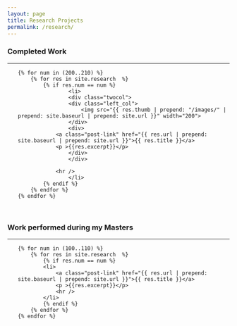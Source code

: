 ```yaml
---
layout: page
title: Research Projects
permalink: /research/
---
```

<h3>Completed Work </h3>
<hr />
<ul class="posts">

    {% for num in (200..210) %}
    	{% for res in site.research  %}
    		{% if res.num == num %}
                    <li>
                    <div class="twocol">
                    <div class="left_col">
                        <img src="{{ res.thumb | prepend: "/images/" | prepend: site.baseurl | prepend: site.url }}" width="200">
                    </div>
                    <div>
        		<a class="post-link" href="{{ res.url | prepend: site.baseurl | prepend: site.url }}">{{ res.title }}</a>
        		<p >{{res.excerpt}}</p>
                    </div>
                    </div>
       	            
        	    <hr />
                    </li>
      		{% endif %}
    	{% endfor %}
    {% endfor %}

</ul>


<br />
<h3>Work performed during my Masters </h3>
<hr />	
<ul class="posts">

	{% for num in (100..110) %}
    	{% for res in site.research  %}
    		{% if res.num == num %}
      		<li>
        		<a class="post-link" href="{{ res.url | prepend: site.baseurl | prepend: site.url }}">{{ res.title }}</a>
        		<p >{{res.excerpt}}</p>
        		<hr />
      		</li>
      		{% endif %}
    	{% endfor %}
    {% endfor %}
  </ul>

